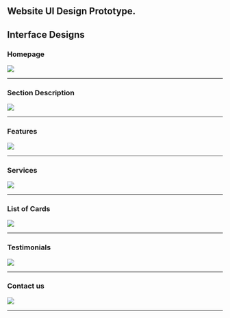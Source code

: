 ## Website UI Design Prototype.

## Interface Designs

### Homepage
![](https://github.com/thisissandy/urban-waddle/blob/main/Interface/1.PNG "")

***

### Section Description
![](https://github.com/thisissandy/urban-waddle/blob/main/Interface/2.PNG "")

***

### Features
![](https://github.com/thisissandy/urban-waddle/blob/main/Interface/3.PNG "")

***

### Services
![](https://github.com/thisissandy/urban-waddle/blob/main/Interface/4.PNG "")

***

### List of Cards
![](https://github.com/thisissandy/urban-waddle/blob/main/Interface/5.PNG "")

***

### Testimonials
![](https://github.com/thisissandy/urban-waddle/blob/main/Interface/6.PNG "")

***

### Contact us
![](https://github.com/thisissandy/urban-waddle/blob/main/Interface/7.PNG "")

***

